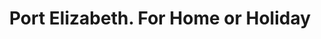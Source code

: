 ---
ref: sol-121-0049
title: "Port Elizabeth. For Home or Holiday"
author_name: ["unknown author"]
publisher: ["South African Railways Airways and Harbours"]
year: "unknown date"
origin: ["South-Africa"]
formats: ["brochure"]
disciplines: ["graphic-design"]
tags:
layout: artifact
status: ["scan"]
published: false
int_published: false
image_count:
date_added: 2023-06-16
batch:
---
